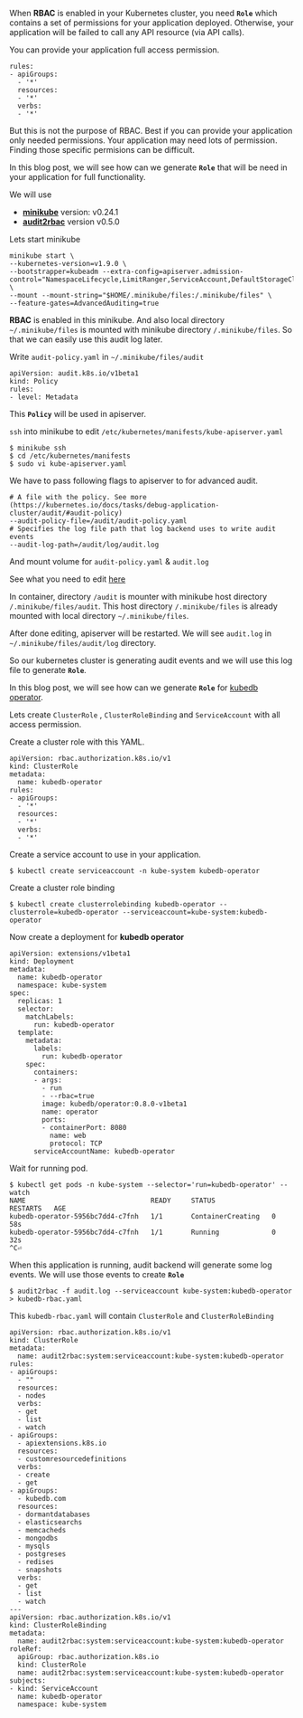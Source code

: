 
When **RBAC** is enabled in your Kubernetes cluster, you need **`Role`** which contains a set of permissions for your application deployed. Otherwise, your application will be failed to call any API resource (via API calls). 

You can provide your application full access permission. 

    rules:
    - apiGroups:
      - '*'
      resources:
      - '*'
      verbs:
      - '*'

But this is not the purpose of RBAC. Best if you can provide your application only needed permissions. Your application may need lots of permission. Finding those specific permisions can be difficult.

In this blog post, we will see how can we generate **`Role`** that will be need in your application for full functionality. 

We will use 

 - [**minikube**](https://kubernetes.io/docs/tasks/tools/install-minikube/) version: v0.24.1
 - [**audit2rbac**](https://github.com/liggitt/audit2rbac) version v0.5.0

Lets start minikube

    minikube start \
    --kubernetes-version=v1.9.0 \
    --bootstrapper=kubeadm --extra-config=apiserver.admission-control="NamespaceLifecycle,LimitRanger,ServiceAccount,DefaultStorageClass,ValidatingAdmissionWebhook,ResourceQuota,DefaultTolerationSeconds,MutatingAdmissionWebhook" \
    --mount --mount-string="$HOME/.minikube/files:/.minikube/files" \
    --feature-gates=AdvancedAuditing=true

**RBAC** is enabled in this minikube. And also local directory `~/.minikube/files`  is mounted with minikube directory `/.minikube/files`. So that we can easily use this audit log later.

Write `audit-policy.yaml` in `~/.minikube/files/audit` 

    apiVersion: audit.k8s.io/v1beta1
    kind: Policy
    rules:
    - level: Metadata

This **`Policy`** will be used in apiserver.

`ssh` into minikube to edit `/etc/kubernetes/manifests/kube-apiserver.yaml`

    $ minikube ssh
    $ cd /etc/kubernetes/manifests
    $ sudo vi kube-apiserver.yaml

We have to pass following flags to apiserver to for advanced audit. 

    # A file with the policy. See more (https://kubernetes.io/docs/tasks/debug-application-cluster/audit/#audit-policy)
    --audit-policy-file=/audit/audit-policy.yaml
    # Specifies the log file path that log backend uses to write audit events
    --audit-log-path=/audit/log/audit.log

And mount volume for `audit-policy.yaml` & `audit.log`

See what you need to edit [here](https://www.diffchecker.com/PeaXnSVm)

In container, directory `/audit` is mounter with minikube host directory `/.minikube/files/audit`.  This host directory `/.minikube/files` is already mounted with local directory `~/.minikube/files`. 

After done editing, apiserver will be restarted. We will see `audit.log` in `~/.minikube/files/audit/log` directory.

So our kubernetes cluster is generating audit events and we will use this log file to generate **`Role`**.

In this blog post, we will see how can we generate **`Role`** for [kubedb operator](https://github.com/kubedb/operator). 

Lets create `ClusterRole` , `ClusterRoleBinding` and `ServiceAccount` with all access permission.

Create a cluster role with this YAML.

    apiVersion: rbac.authorization.k8s.io/v1
    kind: ClusterRole
    metadata:
      name: kubedb-operator
    rules:
    - apiGroups:
      - '*'
      resources:
      - '*'
      verbs:
      - '*'

Create a service account to use in your application.

    $ kubectl create serviceaccount -n kube-system kubedb-operator

Create a cluster role binding

    $ kubectl create clusterrolebinding kubedb-operator --clusterrole=kubedb-operator --serviceaccount=kube-system:kubedb-operator

Now create a deployment for **kubedb operator** 

    apiVersion: extensions/v1beta1
    kind: Deployment
    metadata:
      name: kubedb-operator
      namespace: kube-system
    spec:
      replicas: 1
      selector:
        matchLabels:
          run: kubedb-operator
      template:
        metadata:
          labels:
            run: kubedb-operator
        spec:
          containers:
          - args:
            - run
            - --rbac=true
            image: kubedb/operator:0.8.0-v1beta1
            name: operator
            ports:
            - containerPort: 8080
              name: web
              protocol: TCP
          serviceAccountName: kubedb-operator

Wait for running pod.

    $ kubectl get pods -n kube-system --selector='run=kubedb-operator' --watch
    NAME                               READY     STATUS              RESTARTS   AGE
    kubedb-operator-5956bc7dd4-c7fnh   1/1       ContainerCreating   0          58s
    kubedb-operator-5956bc7dd4-c7fnh   1/1       Running             0          32s
    ^C⏎

When this application is running, audit backend will generate some log events. We will use those events to create **`Role`**

    $ audit2rbac -f audit.log --serviceaccount kube-system:kubedb-operator > kubedb-rbac.yaml

This `kubedb-rbac.yaml` will contain `ClusterRole`  and `ClusterRoleBinding` 

    apiVersion: rbac.authorization.k8s.io/v1
    kind: ClusterRole
    metadata:
      name: audit2rbac:system:serviceaccount:kube-system:kubedb-operator
    rules:
    - apiGroups:
      - ""
      resources:
      - nodes
      verbs:
      - get
      - list
      - watch
    - apiGroups:
      - apiextensions.k8s.io
      resources:
      - customresourcedefinitions
      verbs:
      - create
      - get
    - apiGroups:
      - kubedb.com
      resources:
      - dormantdatabases
      - elasticsearchs
      - memcacheds
      - mongodbs
      - mysqls
      - postgreses
      - redises
      - snapshots
      verbs:
      - get
      - list
      - watch
    ---
    apiVersion: rbac.authorization.k8s.io/v1
    kind: ClusterRoleBinding
    metadata:
      name: audit2rbac:system:serviceaccount:kube-system:kubedb-operator
    roleRef:
      apiGroup: rbac.authorization.k8s.io
      kind: ClusterRole
      name: audit2rbac:system:serviceaccount:kube-system:kubedb-operator
    subjects:
    - kind: ServiceAccount
      name: kubedb-operator
      namespace: kube-system
